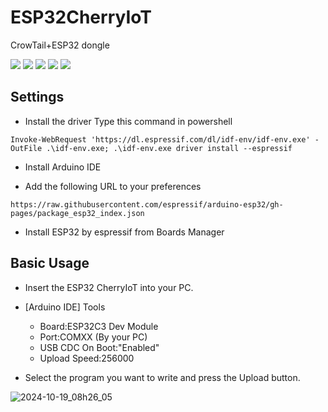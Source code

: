 # ESP32CherryIoT

CrowTail+ESP32 dongle

<p style="display: inline">
  <img src="https://img.shields.io/badge/-Arduino-00979D.svg?logo=arduino&style=plastic">
  <img src="https://img.shields.io/badge/-Cplusplus-00599C.svg?logo=cplusplus&style=plastic">
  <img src="https://img.shields.io/badge/-Github-181717.svg?logo=github&style=plastic">
  <img src="https://img.shields.io/badge/-WiFi-666666.svg?logo=RSS&style=plastic">
  <img src="https://img.shields.io/badge/-Bluetooth-666666.svg?logo=Bluetooth&style=plastic">
</p>

## Settings

- Install the driver
Type this command in powershell

```
Invoke-WebRequest 'https://dl.espressif.com/dl/idf-env/idf-env.exe' -OutFile .\idf-env.exe; .\idf-env.exe driver install --espressif
```

- Install Arduino IDE

- Add the following URL to your preferences

```
https://raw.githubusercontent.com/espressif/arduino-esp32/gh-pages/package_esp32_index.json
```

- Install ESP32 by espressif from Boards Manager


## Basic Usage

- Insert the ESP32 CherryIoT into your PC.

- [Arduino IDE] Tools
  - Board:ESP32C3 Dev Module
  - Port:COMXX (By your PC)
  - USB CDC On Boot:"Enabled"
  - Upload Speed:256000

- Select the program you want to write and press the Upload button.

![2024-10-19_08h26_05](https://github.com/user-attachments/assets/8b5b5ec8-ccfd-42dc-8a83-d64339d6de8b)